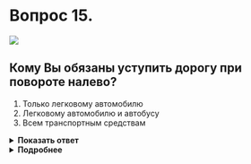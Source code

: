 # Вопрос 15.

![](https://s.drom.ru/i24227/pdd/tickets/2016/1542608870.jpg)

## Кому Вы обязаны уступить дорогу при повороте налево?

1. Только легковому автомобилю
2. Легковому автомобилю и автобусу
3. Всем транспортным средствам

<details>
<summary><b>Показать ответ</b></summary>
Правильный ответ: 2
</details>
<details>
<summary><b>Подробнее</b></summary>
Перекрёсток неравнозначный. Главная дорога меняет направление. Преимущество имеют транспортные средства, находящиеся на главной дороге. После их проезда проезжают транспортные средства, находящиеся на второстепенной дороге, которые между собой руководствуются «правилом правой руки», т.е. у кого помеха справа, тот и уступает. Помеха справа у мотоциклиста, он уступает Вам. Транспортные средства проедут перекрёсток в следующем порядке: автобус, легковой автомобиль, Вы, мотоциклист.
(«Дорожные знаки», пункты 13.9, 13.10 ПДД)
</details>